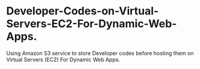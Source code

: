 # Developer-Codes-on-Virtual-Servers-EC2-For-Dynamic-Web-Apps.
Using  Amazon S3 service to store Developer codes before hosting them on Virtual Servers (EC2) For Dynamic Web Apps.
